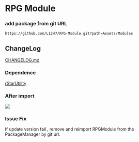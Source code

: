 # RPG Module

### add package from git URL
```
https://github.com/L1247/RPG-Module.git?path=Assets/Modules
```

## ChangeLog
[CHANGELOG.md](https://github.com/L1247/RPG-Module/blob/main/Assets/Modules/CHANGELOG.md)

### Dependence
[rStarUtility](https://github.com/L1247/rStarUtility)

### After import
![](https://github.com/L1247/RPG-Module/blob/main/ScreenShots/Stat.png?raw=true)

### Issue Fix
If update version fail , remove and reimport RPGModule from the PackageManager by git url.
